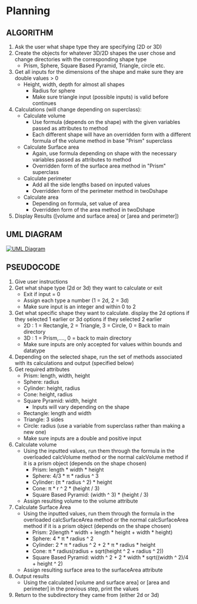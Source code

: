 # Planning

## ALGORITHM
1. Ask the user what shape type they are specifying (2D or 3D)
2. Create the objects for whatever 3D/2D shapes the user chose and change directories with the corresponding shape type
    - Prism, Sphere, Square Based Pyramid, Triangle, circle etc.
3. Get all inputs for the dimensions of the shape and make sure they are double values > 0
    - Height, width, depth for almost all shapes
      - Radius for sphere
      - Make sure triangle input (possible inputs) is valid before continues
4. Calculations (will change depending on superclass):
    - Calculate volume
        - Use formula (depends on the shape) with the given variables passed as attributes to method
        - Each different shape will have an overridden form with a different formula of the volume method in base "Prism" superclass
    - Calculate Surface area
        - Again, use formula depending on shape with the necessary variables passed as attributes to method
         - Overridden form of the surface area method in "Prism" superclass
    - Calculate perimeter
        - Add all the side lengths based on inputed values
        - Overridden form of the perimeter method in twoDshape
    - Calculate area
        - Depending on formula, set value of area
        - Overridden form of the area method in twoDshape
5. Display Results ([volume and surface area] or [area and perimeter])

## UML DIAGRAM
[![UML Diagram](https://i.gyazo.com/9c467cac42b4b51a0cafa6d63ca4f289.png)](https://gyazo.com/9c467cac42b4b51a0cafa6d63ca4f289)

## PSEUDOCODE

1. Give user instructions
2. Get what shape type (2d or 3d) they want to calculate or exit
    - Exit if input = 0
    - Assign each type a number (1 = 2d, 2 = 3d)
    - Make sure input is an integer and within 0 to 2
3. Get what specific shape they want to calculate. display the 2d options if they selected 1 earlier or 3d options if they selected 2 earlier
    - 2D : 1 = Rectangle, 2 = Triangle, 3 = Circle, 0 = Back to main directory
    - 3D : 1 = Prism,...., 0 = back to main directory
    - Make sure inputs are only accepted for values within bounds and datatype
3. Depending on the selected shape, run the set of methods associated with its calculations and output (specified below)
4. Get required attributes
    - Prism: length, width, height
    - Sphere: radius
    - Cylinder: height, radius
    - Cone: height, radius
    - Square Pyramid: width, height
      - Inputs will vary depending on the shape
    - Rectangle: length and width
    - Triangle: 3 sides
    - Circle: radius (use a variable from superclass rather than making a new one)
    - Make sure inputs are a double and positive input
5. Calculate volume
    - Using the inputted values, run them through the formula in the overloaded calcVolume method or the normal calcVolume method if it is a prism object (depends on the shape chosen)
        - Prism: length \* width \* height
        - Sphere: 4/3 \* π \* radius ^ 3
        - Cylinder: (π \* radius ^ 2) \* height
        - Cone: π * r ^ 2 \* (height / 3)
        - Square Based Pyramid: (width ^ 3) \* (height / 3)
    - Assign resulting volume to the volume attribute
6. Calculate Surface Area
    - Using the inputted values, run them through the formula in the overloaded calcSurfaceArea method or the normal calcSurfaceArea method if it is a prism object (depends on the shape chosen)
        - Prism: 2(length \* width + length \* height + width \* height)
        - Sphere: 4 \* π \* radius ^ 2
        - Cylinder: 2 \* π \* radius ^ 2 + 2 \* π \* radius \* height
        - Cone: π \* radius(radius + sqrt(height ^ 2 + radius ^ 2))
        - Square Based Pyramid: width ^ 2 + 2 \* width \* sqrt((width ^ 2)/4 + height ^ 2)
    - Assign resulting surface area to the surfaceArea attribute
7. Output results
    - Using the calculated [volume and surface area] or [area and perimeter] in the previous step, print the values
8. Return to the subdirectory they came from (either 2d or 3d)
